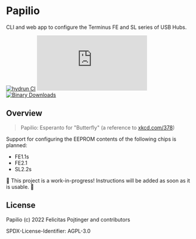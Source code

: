 # Papilio

CLI and web app to configure the Terminus FE and SL series of USB Hubs.

[![hydrun CI](https://github.com/pojntfx/papilio/actions/workflows/hydrun.yaml/badge.svg)](https://github.com/pojntfx/papilio/actions/workflows/hydrun.yaml)
[![Matrix](https://img.shields.io/matrix/papilio:matrix.org)](https://matrix.to/#/#papilio:matrix.org?via=matrix.org)
[![Binary Downloads](https://img.shields.io/github/downloads/pojntfx/papilio/total?label=binary%20downloads)](https://github.com/pojntfx/papilio/releases)

## Overview

> Papilio: Esperanto for "Butterfly" (a reference to [xkcd.com/378](https://xkcd.com/378/))

Support for configuring the EEPROM contents of the following chips is planned:

- FE1.1s
- FE2.1
- SL2.2s

🚧 This project is a work-in-progress! Instructions will be added as soon as it is usable. 🚧

## License

Papilio (c) 2022 Felicitas Pojtinger and contributors

SPDX-License-Identifier: AGPL-3.0
